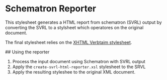 # Schematron Reporter

This stylesheet generates a HTML report from schematron (SVRL) output by
converting the SVRL to a stylsheet which operatores on the original document.

The final stylesheet relies on the [XHTML Verbtaim stylesheet](https://github.com/Corbas/verbatim).

## Using the reporter

1. Process the input document using Schematron with SVRL output
2. Apply the `create-svrl-html-reporter.xsl` stylesheet to the SRVL
3. Apply the resulting styleshee to the original XML document.



